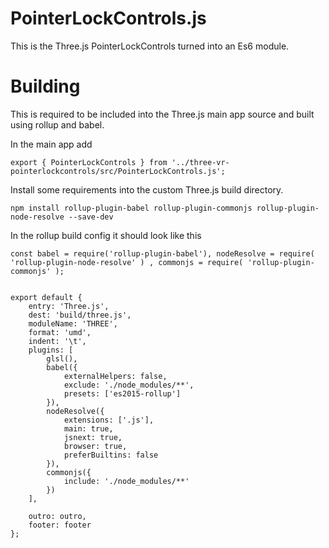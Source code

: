 PointerLockControls.js
======================
This is the Three.js PointerLockControls turned into an Es6 module.

Building
========

This is required to be included into the Three.js main app source and built using rollup and babel.

In the main app add

```
export { PointerLockControls } from '../three-vr-pointerlockcontrols/src/PointerLockControls.js';
```

Install some requirements into the custom Three.js build directory.

```
npm install rollup-plugin-babel rollup-plugin-commonjs rollup-plugin-node-resolve --save-dev
```


In the rollup build config it should look like this

```
const babel = require('rollup-plugin-babel'), nodeResolve = require( 'rollup-plugin-node-resolve' ) , commonjs = require( 'rollup-plugin-commonjs' );


export default {
	entry: 'Three.js',
	dest: 'build/three.js',
	moduleName: 'THREE',
	format: 'umd',
	indent: '\t',
	plugins: [
		glsl(),
		babel({
			externalHelpers: false,
			exclude: './node_modules/**',
			presets: ['es2015-rollup']
		}),
		nodeResolve({
			extensions: ['.js'],
			main: true,
			jsnext: true,
			browser: true,
			preferBuiltins: false
		}),
		commonjs({
			include: './node_modules/**'
		})
	],

	outro: outro,
	footer: footer
};

```

